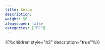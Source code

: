```yaml
---
title: Setup
description: 
weight: 50
alwaysopen: false
categories: ["RC"]
---
```


{{%children style="h2" description="true"%}}
